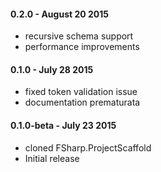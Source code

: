 #### 0.2.0 - August 20 2015
* recursive schema support
* performance improvements


#### 0.1.0 - July 28 2015
* fixed token validation issue
* documentation prematurata


#### 0.1.0-beta - July 23 2015
* cloned FSharp.ProjectScaffold
* Initial release
